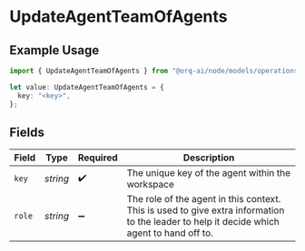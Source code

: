 # UpdateAgentTeamOfAgents

## Example Usage

```typescript
import { UpdateAgentTeamOfAgents } from "@orq-ai/node/models/operations";

let value: UpdateAgentTeamOfAgents = {
  key: "<key>",
};
```

## Fields

| Field                                                                                                                                     | Type                                                                                                                                      | Required                                                                                                                                  | Description                                                                                                                               |
| ----------------------------------------------------------------------------------------------------------------------------------------- | ----------------------------------------------------------------------------------------------------------------------------------------- | ----------------------------------------------------------------------------------------------------------------------------------------- | ----------------------------------------------------------------------------------------------------------------------------------------- |
| `key`                                                                                                                                     | *string*                                                                                                                                  | :heavy_check_mark:                                                                                                                        | The unique key of the agent within the workspace                                                                                          |
| `role`                                                                                                                                    | *string*                                                                                                                                  | :heavy_minus_sign:                                                                                                                        | The role of the agent in this context. This is used to give extra information to the leader to help it decide which agent to hand off to. |